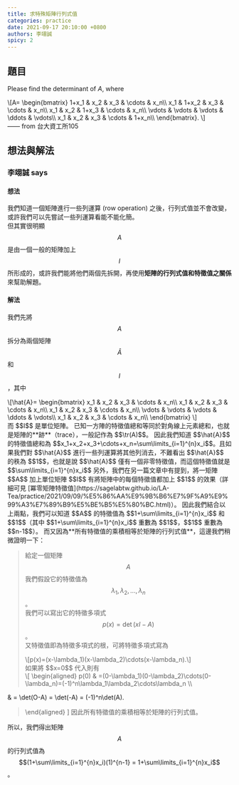 ```yaml
---
title: 求特殊矩陣行列式值
categories: practice
date: 2021-09-17 20:10:00 +0800
authors: 李翊誠
spicy: 2
---
```


## 題目

Please find the determinant of $A$, where
<div>\[A=
\begin{bmatrix}
1+x_1 & x_2 & x_3 & \cdots & x_n\\
x_1 & 1+x_2 & x_3 & \cdots & x_n\\
x_1 & x_2 & 1+x_3 & \cdots & x_n\\
\vdots & \vdots & \vdots & \ddots & \vdots\\
x_1 & x_2 & x_3 & \cdots & 1+x_n\\
\end{bmatrix}.
\]</div>
—— from 台大資工所105

## 想法與解法

### 李翊誠 says

#### 想法

我們知道一個矩陣進行一些列運算 (row operation) 之後，行列式值並不會改變，或許我們可以先嘗試一些列運算看能不能化簡。  
但其實很明顯 $$A$$ 是由一個一般的矩陣加上 $$I$$ 所形成的，或許我們能將他們兩個先拆開，再使用**矩陣的行列式值和特徵值之關係**來幫助解題。

#### 解法

我們先將 $$A$$ 拆分為兩個矩陣 $$\hat{A}$$ 和 $$I$$，其中  
<div>\[\hat{A}=
\begin{bmatrix}
x_1 & x_2 & x_3 & \cdots & x_n\\
x_1 & x_2 & x_3 & \cdots & x_n\\
x_1 & x_2 & x_3 & \cdots & x_n\\
\vdots & \vdots & \vdots & \ddots & \vdots\\
x_1 & x_2 & x_3 & \cdots & x_n\\
\end{bmatrix}
\]</div>
而 $$I$$ 是單位矩陣。  
已知一方陣的特徵值總和等同於對角線上元素總和，也就是矩陣的**跡**（trace），一般記作為 $$\tr(A)$$。  
因此我們知道 $$\hat{A}$$ 的特徵值總和為 $$x_1+x_2+x_3+\cdots+x_n=\sum\limits_{i=1}^{n}x_i$$。且如果我們對 $$\hat{A}$$ 進行一些列運算將其他列消去，不難看出 $$\hat{A}$$ 的秩為 $$1$$，也就是說 $$\hat{A}$$ 僅有一個非零特徵值，而這個特徵值就是 $$\sum\limits_{i=1}^{n}x_i$$  
另外，我們在另一篇文章中有提到，將一矩陣 $$A$$ 加上單位矩陣 $$I$$ 有將矩陣中的每個特徵值都加上 $$1$$ 的效果（詳細可見 [冪零矩陣特徵值](https://sagelabtw.github.io/LA-Tea/practice/2021/09/09/%E5%86%AA%E9%9B%B6%E7%9F%A9%E9%99%A3%E7%89%B9%E5%BE%B5%E5%80%BC.html)）。  
因此我們結合以上兩點，我們可以知道 $$A$$ 的特徵值為 $$1+\sum\limits_{i=1}^{n}x_i$$ 和 $$1$$（其中 $$1+\sum\limits_{i=1}^{n}x_i$$ 重數為 $$1$$，$$1$$ 重數為 $$n-1$$）。  
而又因為**所有特徵值的乘積相等於矩陣的行列式值**，這邊我們稍微證明一下： 

> 給定一個矩陣 $$A$$ 我們假設它的特徵值為
> $$\lambda_1,\lambda_2,\ldots,\lambda_n$$。  
> 我們可以寫出它的特徵多項式 $$p(x) = \det(xI-A)$$。  
> 又特徵值即為特徵多項式的根，可將特徵多項式寫為  
> <div>\[p(x)=(x-\lambda_1)(x-\lambda_2)\cdots(x-\lambda_n).\]</div>
> 如果將 $$x=0$$ 代入則有
> <div>\[
> \begin{aligned}
> p(0) & =(0-\lambda_1)(0-\lambda_2)\cdots(0-\lambda_n)=(-1)^n\lambda_1\lambda_2\cdots\lambda_n \\
& = \det(O-A) = \det(-A) = (-1)^n\det(A).
> \end{aligned}
> \]</div>
> 因此所有特徵值的乘積相等於矩陣的行列式值。

所以，我們得出矩陣 $$A$$ 的行列式值為 $$(1+\sum\limits_{i=1}^{n}x_i)(1)^{n-1} = 1+\sum\limits_{i=1}^{n}x_i$$。

